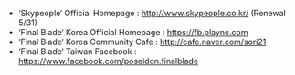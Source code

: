+ ‘Skypeople‘ Official Homepage : <http://www.skypeople.co.kr/> (Renewal 5/31)
+ ‘Final Blade‘ Korea Official Homepage : <https://fb.plaync.com>
+ ‘Final Blade‘ Korea Community Cafe : <http://cafe.naver.com/sori21>
+ ‘Final Blade‘ Taiwan Facebook : <https://www.facebook.com/poseidon.finalblade>
